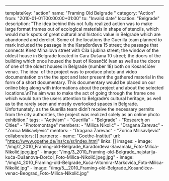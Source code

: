 ---
  templateKey: "action"
  name: "Framing Old Belgrade "
  category: "Action"
  from: "2010-01-01T00:00:00+01:00"
  to: "Invalid date"
  location: "Belgrade"
  description: "The idea behind this not fully realized action was to make large format frames out of ecological materials in shape of stencils, which would mark spots of great cultural and historic value in Belgrade which are abandoned and derelict. Some of the locations the Guerilla team planned to mark included the passage in the Karađorđeva 15 street; the passage that connects Knez Mihailova street with Čila Ljubina street; the window of the oldest house in Belgrade located in Cara Dušana 10 street; the doors of the building which once housed the bust of Kosančić Ivan as well as the doors of one of the oldest houses in Belgrade (number 18) both on Kosančićev venac. The idea  of the project was to produce photo and video documentation on the the spot and later present the gathered material in the form of a short documentary. This documentary would be placed on our online blog along with informations about the project and about the selected locations.\nThe aim was to make the act of going through the frame one which would turn the users attention to Belgrade’s cultural heritage, as well as to the rarely seen and mostly overlooked spaces in Belgrade. Unfortunately, as the Guerilla team didn’t receive the necessary permits from the city authorities, the project was realized solely as an online photo exhibition."
  tags: 
    - "Activism"
    - "Guerilla"
    - "Belgrade"
    - "Research on Cities"
    - "Photomontage"
  members: 
    - "Milica Nikolić"
    - "Dragana Žarevac"
    - "Zorica Milisavljević"
  mentors: 
    - "Dragana Žarevac"
    - "Zorica Milisavljević"
  collaborators: []
  partners: 
    - 
      name: "Goethe-Institut"
      url: "https://www.goethe.de/ins/cs/sr/index.html"
  links: []
  images: 
    - 
      image: "/img/2_2010_Framing-old-Belgrade_Karađorđeva-Savamala_Foto-Milica-Nikolić.jpeg.jpg"
    - 
      image: "/img/3_2010_Framing-old-Belgrade_najstarija-kuća-Dušanova-Dorćol_Foto-Milica-Nikolić.jpeg.jpg"
    - 
      image: "/img/4_2010_Framing-old-Belgrade_Kuća-Vitomira-Markovića_Foto-Milica-Nikolić.jpg"
    - 
      image: "/img/5__2010_Framing-old-Belgrade_Kosančićev-venac-Beograd_Foto-Milica-Nikolić.jpg"
